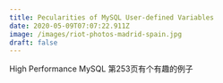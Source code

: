```yaml
---
title: Pecularities of MySQL User-defined Variables
date: 2020-05-09T07:07:22.911Z
image: /images/riot-photos-madrid-spain.jpg
draft: false
---
```

High Performance MySQL 第253页有个有趣的例子
